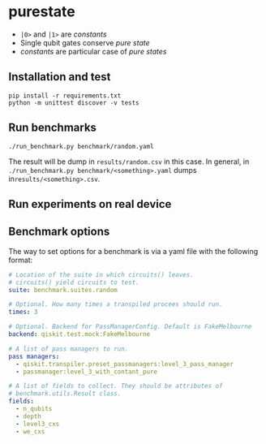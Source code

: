 # purestate


- `|0>` and `|1>` are *constants*
- Single qubit gates conserve *pure state*
- *constants* are particular case of *pure states*
 

## Installation and test

```
pip install -r requirements.txt
python -m unittest discover -v tests
```

## Run benchmarks

```
./run_benchmark.py benchmark/random.yaml
```

The result will be dump in `results/random.csv` in this case. In general, in 
`./run_benchmark.py benchmark/<something>.yaml` dumps in`results/<something>.csv`.

## Run experiments on real device

## Benchmark options

The way to set options for a benchmark is via a yaml file with the following format:

```yaml
# Location of the suite in which circuits() leaves.
# circuits() yield circuits to test. 
suite: benchmark.suites.random

# Optional. How many times a transpiled procees should run. 
times: 3

# Optional. Backend for PassManagerConfig. Default is FakeMelbourne
backend: qiskit.test.mock:FakeMelbourne

# A list of pass managers to run. 
pass managers:
  - qiskit.transpiler.preset_passmanagers:level_3_pass_manager
  - passmanager:level_3_with_contant_pure

# A list of fields to collect. They should be attributes of
# benchmark.utils.Result class.
fields:
  - n_qubits
  - depth
  - level3_cxs
  - we_cxs
```
